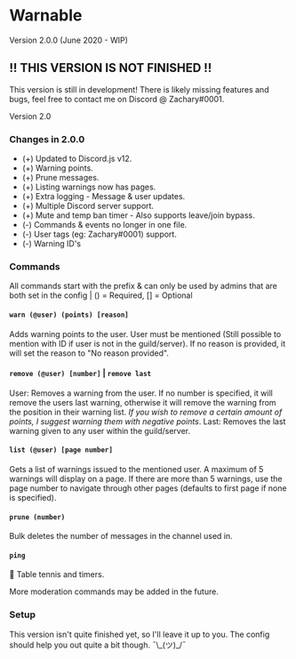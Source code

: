 # Warnable
Version 2.0.0 (June 2020 - WIP)

## !! THIS VERSION IS NOT FINISHED !!
This version is still in development! There is likely missing features and bugs, feel free to contact me on Discord @ Zachary#0001.

Version 2.0 

### Changes in 2.0.0
- (+) Updated to Discord.js v12.
- (+) Warning points.
- (+) Prune messages.
- (+) Listing warnings now has pages.
- (+) Extra logging - Message & user updates.
- (+) Multiple Discord server support.
- (+) Mute and temp ban timer - Also supports leave/join bypass.
- (-) Commands & events no longer in one file.
- (-) User tags (eg: Zachary#0001) support.
- (-) Warning ID's

### Commands
All commands start with the prefix & can only be used by admins that are both set in the config | () = Required, [] = Optional
#### `warn (@user) (points) [reason]`
Adds warning points to the user. 
User must be mentioned (Still possible to mention with ID if user is not in the guild/server). If no reason is provided, it will set the reason to "No reason provided".

#### `remove (@user) [number]` | `remove last`
User: Removes a warning from the user. If no number is specified, it will remove the users last warning, otherwise it will remove the warning from the position in their warning list. *If you wish to remove a certain amount of points, I suggest warning them with negative points*.
Last: Removes the last warning given to any user within the guild/server.

#### `list (@user) [page number]`
Gets a list of warnings issued to the mentioned user. A maximum of 5 warnings will display on a page. If there are more than 5 warnings, use the page number to navigate through other pages (defaults to first page if none is specified).

#### `prune (number)`
Bulk deletes the number of messages in the channel used in.

#### `ping`
🏓 Table tennis and timers.

More moderation commands may be added in the future.

### Setup
This version isn't quite finished yet, so I'll leave it up to you. The config should help you out quite a bit though. ¯\\\_(ツ)\_/¯